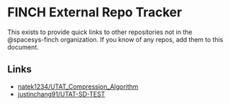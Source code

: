 # FINCH External Repo Tracker

This exists to provide quick links to other repositories not in the @spacesys-finch organization. If you know of any repos, add them to this document.

## Links

- [natek1234/UTAT_Compression_Algorithm](https://github.com/natek1234/UTAT_Compression_Algorithm)
- [justinchang91/UTAT-SD-TEST](https://github.com/justinchang91/UTAT-SD-TEST)
